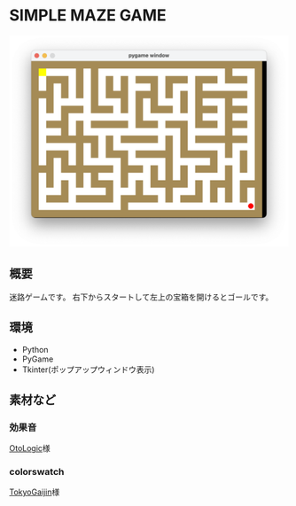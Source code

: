 # SIMPLE MAZE GAME

![screenshot](image/screenshot.png)

## 概要

迷路ゲームです。
右下からスタートして左上の宝箱を開けるとゴールです。

## 環境

- Python
- PyGame
- Tkinter(ポップアップウィンドウ表示)

## 素材など

### 効果音

[OtoLogic](https://otologic.jp)様

### colorswatch

[TokyoGaijin](https://github.com/TokyoGaijin)様
